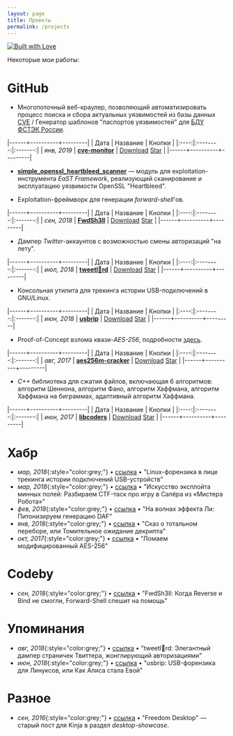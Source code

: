 ```yaml
---
layout: page
title: Проекты
permalink: /projects
---
```


[![Built with Love](https://img.shields.io/badge/built%20with-%F0%9F%92%97%F0%9F%92%97%F0%9F%92%97-lightgrey.svg)](http://project.cyberpunk.ru/lib/burning_chrome/)

Некоторые мои работы:

# GitHub
- Многопоточный веб-краулер, позволяющий автоматизировать процесс поиска и сбора актуальных уязвимостей из базы данных [CVE](https://cve.mitre.org/ "CVE - Common Vulnerabilities and Exposures (CVE)") / Генератор шаблонов "паспортов уязвимостей" для [БДУ ФСТЭК России](https://bdu.fstec.ru/vul "БДУ - Уязвимости").

|------+----------+---------|
| Дата | Название | Кнопки  |
|:----:|:--------:|:-------:|
| *янв, 2019* | [**cve-monitor**](https://github.com/snovvcrash/cve-monitor "snovvcrash/cve-monitor: Multithreaded web-crawler for monitoring CVEs of current interest / Генератор шаблонов \"паспортов уязвимостей\" для БДУ ФСТЭК России.") | <a class="github-button" href="https://github.com/snovvcrash/cve-monitor/archive/master.zip" data-icon="octicon-cloud-download" aria-label="Download snovvcrash/cve-monitor on GitHub">Download</a> <a class="github-button" href="https://github.com/snovvcrash/cve-monitor" data-icon="octicon-star" data-show-count="true" aria-label="Star snovvcrash/cve-monitor on GitHub">Star</a> |
|------+----------+---------|

- [**simple_openssl_heartbleed_scanner**](https://github.com/C0reL0ader/EaST/blob/master/exploits/simple_openssl_heartbleed_scanner.py "EaST/simple_openssl_heartbleed_scanner.py at master · C0reL0ader/EaST") — модуль для exploitation-инструмента *EaST Framework*, реализующий сканирование и эксплуатацию уязвимости OpenSSL "Heartbleed".

- Exploitation-фреймворк для генерации *forward-shell*'ов.

|------+----------+---------|
| Дата | Название | Кнопки  |
|:----:|:--------:|:-------:|
| *сен, 2018* | [**FwdSh3ll**](https://github.com/snovvcrash/FwdSh3ll "snovvcrash/FwdSh3ll: Forward shell generation framework.") | <a class="github-button" href="https://github.com/snovvcrash/FwdSh3ll/archive/master.zip" data-icon="octicon-cloud-download" aria-label="Download snovvcrash/FwdSh3ll on GitHub">Download</a> <a class="github-button" href="https://github.com/snovvcrash/FwdSh3ll" data-icon="octicon-star" data-show-count="true" aria-label="Star snovvcrash/FwdSh3ll on GitHub">Star</a> |
|------+----------+---------|

- Дампер *Twitter*-аккаунтов с возможностью смены авторизаций "на лету".

|------+----------+---------|
| Дата | Название | Кнопки  |
|:----:|:--------:|:-------:|
| *июл, 2018* | [**tweetl:crown:rd**](https://github.com/snovvcrash/tweetlord "snovvcrash/tweetlord: Twitter profile dumper (downloader) with authorization swapping.") | <a class="github-button" href="https://github.com/snovvcrash/tweetlord/archive/master.zip" data-icon="octicon-cloud-download" aria-label="Download snovvcrash/tweetlord on GitHub">Download</a> <a class="github-button" href="https://github.com/snovvcrash/tweetlord" data-icon="octicon-star" data-show-count="true" aria-label="Star snovvcrash/tweetlord on GitHub">Star</a> |
|------+----------+---------|

- Консольная утилита для трекинга истории USB-подключений в GNU/Linux.

|------+----------+---------|
| Дата | Название | Кнопки  |
|:----:|:--------:|:-------:|
| *июн, 2018* | [**usbrip**](https://github.com/snovvcrash/usbrip "snovvcrash/usbrip: Simple command line forensics tool for tracking USB device artifacts (history of USB events) on GNU/Linux.") | <a class="github-button" href="https://github.com/snovvcrash/usbrip/archive/master.zip" data-icon="octicon-cloud-download" aria-label="Download snovvcrash/usbrip on GitHub">Download</a> <a class="github-button" href="https://github.com/snovvcrash/usbrip" data-icon="octicon-star" data-show-count="true" aria-label="Star snovvcrash/usbrip on GitHub">Star</a> |
|------+----------+---------|

- Proof-of-Concept взлома квази-*AES-256*, подробности [здесь](https://habr.com/post/339910 "Ломаем модифицированный AES-256 / Хабр").

|------+----------+---------|
| Дата | Название | Кнопки  |
|:----:|:--------:|:-------:|
| *авг, 2017* | [**aes256m-cracker**](https://github.com/snovvcrash/aes256m-cracker "snovvcrash/aes256m-cracker: Demo of cracking the training version of AES-256 (AES-256-M).") | <a class="github-button" href="https://github.com/snovvcrash/aes256m-cracker/archive/master.zip" data-icon="octicon-cloud-download" aria-label="Download snovvcrash/aes256m-cracker on GitHub">Download</a> <a class="github-button" href="https://github.com/snovvcrash/aes256m-cracker" data-icon="octicon-star" data-show-count="true" aria-label="Star snovvcrash/aes256m-cracker on GitHub">Star</a> |
|------+----------+---------|

- *C++* библиотека для сжатия файлов, включающая 6 алгоритмов: алгоритм Шеннона, алгоритм Фано, алгоритм Хаффмана, алгоритм Хаффмана на биграммах, адаптивный алгоритм Хаффмана.

|------+----------+---------|
| Дата | Название | Кнопки  |
|:----:|:--------:|:-------:|
| *июн, 2017* | [**libcoders**](https://github.com/snovvcrash/libcoders "snovvcrash/libcoders: File compression library (includes 6 algorithms).") | <a class="github-button" href="https://github.com/snovvcrash/libcoders/archive/master.zip" data-icon="octicon-cloud-download" aria-label="Download snovvcrash/libcoders on GitHub">Download</a> <a class="github-button" href="https://github.com/snovvcrash/libcoders" data-icon="octicon-star" data-show-count="true" aria-label="Star snovvcrash/libcoders on GitHub">Star</a> |
|------+----------+---------|

# Хабр
- *мар, 2018*{:style="color:grey;"} • [ссылка](https://habr.com/post/352254 "Linux-форензика в лице трекинга истории подключений USB-устройств / Хабр") • "Linux-форензика в лице трекинга истории подключений USB-устройств"
- *мар, 2018*{:style="color:grey;"} • [ссылка](https://habr.com/post/351360 "Искусство эксплойта минных полей: Разбираем CTF-таск про игру в Сапёра из «Мистера Робота» / Хабр") • "Искусство эксплойта минных полей: Разбираем CTF-таск про игру в Сапёра из «Мистера Робота»"
- *фев, 2018*{:style="color:grey;"} • [ссылка](https://habr.com/post/347580 "На волнах эффекта Ли: Питонизируем генерацию DAF / Хабр") • "На волнах эффекта Ли: Питонизируем генерацию DAF"
- *янв, 2018*{:style="color:grey;"} • [ссылка](https://habr.com/post/346572 "Сказ о тотальном переборе, или Томительное ожидание декрипта / Хабр") • "Сказ о тотальном переборе, или Томительное ожидание декрипта"
- *окт, 2017*{:style="color:grey;"} • [ссылка](https://habr.com/post/339910 "Ломаем модифицированный AES-256 / Хабр") • "Ломаем модифицированный AES-256"

# Codeby
- *сен, 2018*{:style="color:grey;"} • [ссылка](https://codeby.net/forum/threads/fwdsh3ll-kogda-reverse-i-bind-ne-smogli-forward-shell-speshit-na-pomosch.65029 "FwdSh3ll: Когда Reverse и Bind не смогли, Forward-Shell спешит на помощь / Codeby.net - Информационная Безопасность") • "FwdSh3ll: Когда Reverse и Bind не смогли, Forward-Shell спешит на помощь"

# Упоминания
- *авг, 2018*{:style="color:grey;"} • [ссылка](https://codeby.net/forum/threads/tweetlrd-ehlegantnyj-damper-stranichek-tvittera-zhonglirujuschij-avtorizacijami.64292 "tweetl👑rd: Элегантный дампер страничек Твиттера, жонглирующий авторизациями / Codeby.net - Информационная Безопасность") • "tweetl👑rd: Элегантный дампер страничек Твиттера, жонглирующий авторизациями"
- *июн, 2018*{:style="color:grey;"} • [ссылка](https://codeby.net/forum/threads/usbrip-usb-forenzika-dlja-linuksov-ili-kak-alisa-stala-evoj.63644 "usbrip: USB-форензика для Линуксов, или Как Алиса стала Евой / Codeby.net - Информационная Безопасность") • "usbrip: USB-форензика для Линуксов, или Как Алиса стала Евой"

# Разное
- *сен, 2016*{:style="color:grey;"} • [ссылка](https://snovvcrash.kinja.com/freedom-desktop-1787162891 "Freedom Desktop") • "Freedom Desktop" — старый пост для Kinja в раздел *desktop-showcase*.

